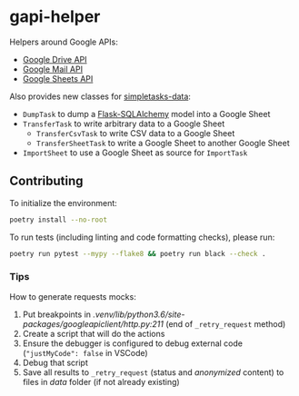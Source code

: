 # gapi-helper

Helpers around Google APIs:

- [Google Drive API](gapi_helper/drive/README.md)
- [Google Mail API](gapi_helper/mail/README.md)
- [Google Sheets API](gapi_helper/sheets/README.md)

Also provides new classes for [simpletasks-data](https://github.com/upOwa/simpletasks-data):

- `DumpTask` to dump a [Flask-SQLAlchemy](https://flask-sqlalchemy.palletsprojects.com/) model into a Google Sheet
- `TransferTask` to write arbitrary data to a Google Sheet
  - `TransferCsvTask` to write CSV data to a Google Sheet
  - `TransferSheetTask` to write a Google Sheet to another Google Sheet
- `ImportSheet` to use a Google Sheet as source for `ImportTask`

## Contributing

To initialize the environment:

```bash
poetry install --no-root
```

To run tests (including linting and code formatting checks), please run:

```bash
poetry run pytest --mypy --flake8 && poetry run black --check .
```

### Tips

How to generate requests mocks:

1. Put breakpoints in _.venv/lib/python3.6/site-packages/googleapiclient/http.py:211_ (end of `_retry_request` method)
2. Create a script that will do the actions
3. Ensure the debugger is configured to debug external code (`"justMyCode": false` in VSCode)
4. Debug that script
5. Save all results to `_retry_request` (status and *anonymized* content) to files in _data_ folder (if not already existing)
